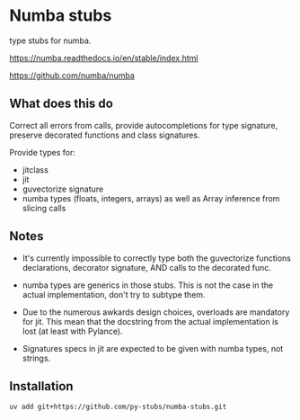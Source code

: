 # Numba stubs

type stubs for numba.

<https://numba.readthedocs.io/en/stable/index.html>

<https://github.com/numba/numba>

## What does this do

Correct all errors from calls, provide autocompletions for type signature, preserve decorated functions and class signatures.

Provide types for:

- jitclass
- jit
- guvectorize signature
- numba types (floats, integers, arrays) as well as Array inference from slicing calls

## Notes

- It's currently impossible to correctly type both the guvectorize functions declarations, decorator signature, AND calls to the decorated func.

- numba types are generics in those stubs. This is not the case in the actual implementation, don't try to subtype them.

- Due to the numerous awkards design choices, overloads are mandatory for jit. This mean that the docstring from the actual implementation is lost (at least with Pylance).

- Signatures specs in jit are expected to be given with numba types, not strings.

## Installation

```bash
uv add git+https://github.com/py-stubs/numba-stubs.git
```
